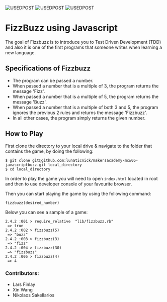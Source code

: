 ![USEDPOST](https://img.shields.io/badge/USES-HTML-green.svg?style=for-the-badge) ![USEDPOST](https://img.shields.io/badge/USES-GIT-orange.svg?style=for-the-badge) ![USEDPOST](https://img.shields.io/badge/USES-Javascript-blue.svg?style=for-the-badge)

# FizzBuzz using Javascript

The goal of Fizzbuzz is to introduce you to Test Driven Development (TDD) and also it is one of the first programs that someone writes when learning a new language.


## Specifications of Fizzbuzz
- The program can be passed a number.
- When passed a number that is a multiple of 3, the program returns the message 'Fizz'.
- When passed a number that is a multiple of 5, the program returns the message 'Buzz'.
- When passed a number that is a multiple of both 3 and 5, the program ignores the previous 2 rules and returns the message 'Fizzbuzz'.
- In all other cases, the program simply returns the given number.


## How to Play
First clone the directory to your local drive & navigate to the folder that contains the game, by doing the following:

```
$ git clone git@github.com:lunaticnick/makersacademy-mcw05-javascriptbuzz.git local_directory
$ cd local_directory
```

In order to play the game you will need to open ```index.html``` located in root and then to use developer console of your favourite browser.


Then you can start playing the game by using the following command:

```
fizzbuzz(desired_number)
```

Below you can see a sample of a game:

```
2.4.2 :001 > require_relative  "lib/fizzbuzz.rb"
 => true
2.4.2 :002 > fizzbuzz(5)
 => "buzz"
2.4.2 :003 > fizzbuzz(3)
 => "fizz"
2.4.2 :004 > fizzbuzz(30)
 => "fizzbuzz"
2.4.2 :005 > fizzbuzz(4)
 => 4
```

### Contributors:
- Lars Finlay
- Xin Wang
- Nikolaos Sakellarios
